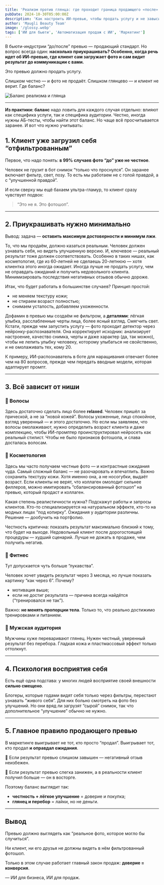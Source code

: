 ```yaml
---
title: 'Реализм против глянца: где проходит граница продающего «после»'
pubDate: 2024-10-30T05:00:00Z
description: 'Как настроить ИИ-превью, чтобы продать услугу и не завысить ожидания клиента.'
author: 'Maugli Beauty Team'
image: '/glossy.webp'
tags: ['ИИ для бьюти', 'Автоматизация продаж с ИИ', 'Маркетинг']
---
```


В бьюти-индустрии “до/после” превью — продающий стандарт. Но вопрос всегда один: **насколько приукрашивать? Особенно, когда речь идет об ИИ-превью, где клиент сам загружает фото и сам видит результат до коммуникации с вами.** 

Это превью должно продать услугу.

Слишком честно — и фото не продаёт. Слишком глянцево — и клиент не верит. Где баланс?

![Баланс реализма и глянца](/glossy.webp)

---

**Из практики: баланс** надо ловить для каждого случая отдельно: влияют как специфика услуги, так и специфика аудитории. Честно, иногда нужны АБ-тесты, чтобы найти этот баланс. Но чаще всё просчитывается заранее. И вот что нужно учитывать:

## **1. Клиент уже загрузил себя “отфильтрованным”**

Первое, что надо понять: **в 99% случаев фото “до” уже не честное**.

Человек не грузит в бот снимок “только что проснулся”. Он заранее включает фильтр, свет, позу. То есть мы работаем не с голой правдой, а с “улучшенной правдой”.

И если сверху мы ещё бахаем ультра-гламур, то клиент сразу чувствует подвох:

> “Это не я. Это фотошоп”.

---

## **2. Приукрашивать нужно минимально**

Вывод: задача — **оставить максимум достоверности и минимум лжи**.

То, что мы продаём, должно казаться реальным. Человек должен узнавать себя, но видеть улучшенную версию. И, ключевое — реальный результат тоже должен соответствовать. Особенно в таких нишах, как косметология, где из 60-летней не сделаешь 20-летнюю — хотя клиентка этого иногда ожидает. Иногда лучше не продать услугу, чем не оправдать ожиданий и получить недовольного клиента. Минимизировать последствия негативных отзывов обычно дороже.

Итак, что будет работать в большинстве случаев? Принцип простой:

- не меняем текстуру кожи;
- не стираем возраст полностью;
- снимаем усталость, добавляем ухоженности.

Дофамин в превью мы создаём не фильтром, а **деталями**: лёгкая улыбка, расслабленные черты лица, более ясный взгляд. Смягчить свет. Кстати, прежде чем запустить услугу — фото проходит детектор через нейронку-распознавателя. Она корректирует исходник: анализирует настроение, качество снимка, черты и даже характер (да, так можно), чтобы не лепить улыбку человеку, которому улыбаться не свойственно, и не омолаживать тех, кому 20.

К примеру, ИИ-распознаватель в боте для наращивания отвечает более чем на 80 вопросов, прежде чем передать вводные модели, которая адаптирует промпт.

---

## **3. Всё зависит от ниши**

### **🔹 Волосы**

Здесь достаточно сделать лицо более **relaxed**. Человек пришёл за прической, а не за “новой кожей”. Волосы ухоженные, лицо спокойное, взгляд уверенный — и этого достаточно. Но если мы заявляем, что волосы омолаживают, нужно определить возраст клиента и даже комплекцию, чтобы ИИ-промптер проинструктировал нейросеть как реальный стилист. Чтобы не было признаков фотошопа, и слава досталась волосам.

### **🔹 Косметология**

Здесь мы часто получаем честные фото — и контрастные ожидания чуда. Самый сложный баланс — не разочаровать и впечатлить. Важно сохранить текстуру кожи. Хотя именно она, а не носогубки, выдаёт возраст. Если клиенты не верят, что коллаген омолодит сильнее филлеров, можно имитировать “сбалансированный фотошоп” на превью, который продаст и коллаген.

Какая степень реалистичности нужна? Подскажут работы и запросы клиентов. Кто-то специализируется на натуральном эффекте, кто-то на модных лицах “под копирку”. Ожидания у аудитории различны. Решение — дообучить на портфолио.

Честность критична: показать результат максимально близкий к тому, что будет на выходе. Недовольный клиент после дорогостоящей процедуры — худший сценарий. Лучше не дожать в продаже, чем получить негатив.

### **🔹 Фитнес**

Тут допускается чуть больше “лукавства”.

Человек хочет увидеть результат через 3 месяца, но лучше показать картинку “как через 6”. Почему?

- мотивация выше;
- если не достиг результата — причина всегда найдётся (“тренировался не так”).

Важно: **не менять пропорции тела**. Только то, что реально достижимо тренировками и питанием.

### **🔹 Мужская аудитория**

Мужчины хуже переваривают глянец. Нужен честный, уверенный результат без перебора. Гладкая кожа и пластмассовый эффект только оттолкнут.

---

## **4. Психология восприятия себя**

Есть ещё одна подстава: у многих людей восприятие своей внешности **сильно смещено**.

Блогеры, которые годами видят себя только через фильтры, перестают узнавать “живого себя”. Для них больно смотреть на фото без улучшений. Но они вряд ли загрузят “сырой” снимок, так что дополнительное “улучшение” обычно не нужно.

---

## **5. Главное правило продающего превью**

В маркетинге выигрывает не тот, кто просто “продал”. Выигрывает тот, кто продал **и оправдал ожидания**.

📌 Если результат превью слишком завышен — негативный отзыв неизбежен.

📌 Если результат превью слегка занижен, а в реальности клиент получил больше — он в восторге.

Поэтому баланс выглядит так:

- **честность + лёгкое улучшение** = доверие и покупка;
- **глянец и перебор** = лайки, но не деньги.

---

## **Вывод**

Превью должно выглядеть как “реальное фото, которое могло бы случиться”.

Ни клиент, ни его друзья не должны видеть в нём фильтрованный фотошоп.

Только в этом случае работает главный закон продаж: **доверие = конверсия**.

— ИИ для бизнеса, ИИ для продаж.

